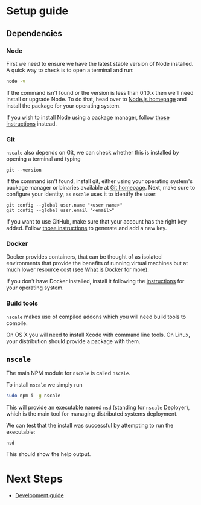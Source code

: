 # Setup guide

## Dependencies

### Node

First we need to ensure we have the latest stable version of
Node installed. A quick way to check is to open a terminal and run:

```sh
node -v
```

If the command isn't found or the version is less than 0.10.x
then we'll need install or upgrade Node. To do that, head over to
[Node.js homepage][nodejs] and install the package for your operating system.

If you wish to install Node using a package manager, follow
[those instructions](https://github.com/joyent/node/wiki/installing-node.js-via-package-manager)
instead.

### Git

`nscale` also depends on Git, we can check whether this is installed
by opening a terminal and typing

```
git --version
```

If the command isn't found, install git, either using your operating system's
package manager or binaries available at [Git homepage][git]. Next, make sure
to configure your identity, as `nscale` uses it to identify the user:

```
git config --global user.name "<user name>"
git config --global user.email "<email>"
```

If you want to use GitHub, make sure that your account has the right key added.
Follow [those instructions][generate-ssh-keys] to generate and add a new key.

### Docker

Docker provides containers, that can be thought of as isolated environments
that provide the benefits of running virtual machines but at much lower resource
cost (see [What is Docker][] for more).

If you don't have Docker installed, install it following the [instructions](docker-install)
for your operating system.

### Build tools
`nscale` makes use of compiled addons which you will need build tools to
compile.

On OS X you will need to install Xcode with command line tools. On Linux, your
distribution should provide a package with them.

## `nscale`

The main NPM module for `nscale` is called `nscale`. 

To install `nscale` we simply run

```sh
sudo npm i -g nscale
```

This will provide an executable named `nsd` (standing for `nscale` Deployer), 
which is the main tool for managing distributed systems deployment. 

We can test that the install was successful by attempting to run the executable:

```
nsd
```

This should show the help output. 

# Next Steps

* [Development guide](development-guide)

[nodejs]: http://nodejs.org
[git]: http://git-scm.org
[generate-ssh-keys]: https://help.github.com/articles/generating-ssh-keys/
[What is Docker]: https://www.docker.com/whatisdocker/
[docker-install]: https://docs.docker.com/installation/
